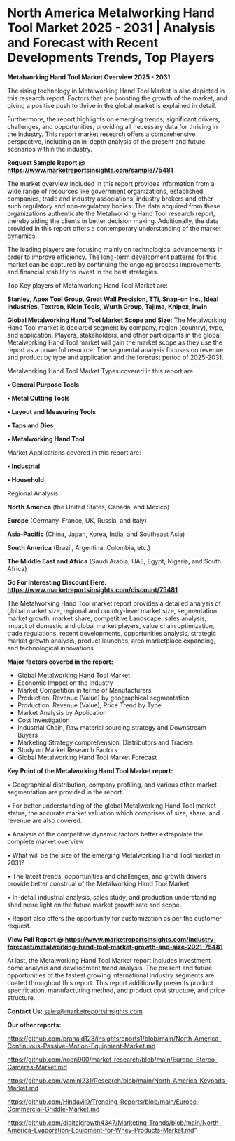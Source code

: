 # North America Metalworking Hand Tool Market 2025 - 2031 | Analysis and Forecast with Recent Developments Trends, Top Players

<Strong> Metalworking Hand Tool Market Overview 2025 - 2031</strong>

The rising technology in Metalworking Hand Tool Market is also depicted in this research report. Factors that are boosting the growth of the market, and giving a positive push to thrive in the global market is explained in detail.

Furthermore, the report highlights on emerging trends, significant drivers, challenges, and opportunities, providing all necessary data for thriving in the industry. This report market research offers a comprehensive perspective, including an in-depth analysis of the present and future scenarios within the industry.

<strong>Request Sample Report @ <a href=https://www.marketreportsinsights.com/sample/75481>https://www.marketreportsinsights.com/sample/75481</a></strong>

The market overview included in this report provides information from a wide range of resources like government organizations, established companies, trade and industry associations, industry brokers and other such regulatory and non-regulatory bodies. The data acquired from these organizations authenticate the Metalworking Hand Tool research report, thereby aiding the clients in better decision making. Additionally, the data provided in this report offers a contemporary understanding of the market dynamics.

The leading players are focusing mainly on technological advancements in order to improve efficiency. The long-term development patterns for this market can be captured by continuing the ongoing process improvements and financial stability to invest in the best strategies.

Top Key players of Metalworking Hand Tool Market are:

<strong>Stanley, Apex Tool Group, Great Wall Precision, TTi, Snap-on Inc., Ideal Industries, Textron, Klein Tools, Wurth Group, Tajima, Knipex, Irwin</strong>

<strong><b>Global Metalworking Hand Tool Market Scope and Size:</b></strong>
The Metalworking Hand Tool market is declared segment by company, region (country), type, and application. Players, stakeholders, and other participants in the global Metalworking Hand Tool market will gain the market scope as they use the report as a powerful resource. The segmental analysis focuses on revenue and product by type and application and the forecast period of 2025-2031.

Metalworking Hand Tool Market Types covered in this report are:

<strong>• General Purpose Tools

• Metal Cutting Tools

• Layout and Measuring Tools

• Taps and Dies

• Metalworking Hand Tool</strong>

Market Applications covered in this report are:

<strong>• Industrial

• Household</strong> 

Regional Analysis

<strong>North America</strong> (the United States, Canada, and Mexico)

<strong>Europe</strong> (Germany, France, UK, Russia, and Italy)

<strong>Asia-Pacific</strong> (China, Japan, Korea, India, and Southeast Asia)

<strong>South America</strong> (Brazil, Argentina, Colombia, etc.)

<strong>The Middle East and Africa</strong> (Saudi Arabia, UAE, Egypt, Nigeria, and South Africa)

<strong>Go For Interesting Discount Here: <a href=https://www.marketreportsinsights.com/discount/75481>https://www.marketreportsinsights.com/discount/75481</a></strong>

The Metalworking Hand Tool market report provides a detailed analysis of global market size, regional and country-level market size, segmentation market growth, market share, competitive Landscape, sales analysis, impact of domestic and global market players, value chain optimization, trade regulations, recent developments, opportunities analysis, strategic market growth analysis, product launches, area marketplace expanding, and technological innovations.

<strong><b>Major factors covered in the report:</b></strong>
<ul>
  <li>Global Metalworking Hand Tool Market </li>
  <li>Economic Impact on the Industry</li>
  <li>Market Competition in terms of Manufacturers</li>
  <li>Production, Revenue (Value) by geographical segmentation</li>
  <li>Production, Revenue (Value), Price Trend by Type</li>
  <li>Market Analysis by Application</li>
  <li>Cost Investigation</li>
  <li>Industrial Chain, Raw material sourcing strategy and Downstream Buyers</li>
  <li>Marketing Strategy comprehension, Distributors and Traders</li>
  <li>Study on Market Research Factors</li>
  <li>Global Metalworking Hand Tool Market Forecast</li>
</ul>

<strong><b>Key Point of the Metalworking Hand Tool Market report:</b></strong>

• Geographical distribution, company profiling, and various other market segmentation are provided in the report.

• For better understanding of the global Metalworking Hand Tool market status, the accurate market valuation which comprises of size, share, and revenue are also covered.

• Analysis of the competitive dynamic factors better extrapolate the complete market overview

• What will be the size of the emerging Metalworking Hand Tool market in 2031?

• The latest trends, opportunities and challenges, and growth drivers provide better construal of the Metalworking Hand Tool Market.

• In-detail industrial analysis, sales study, and production understanding shed more light on the future market growth rate and scope.

• Report also offers the opportunity for customization as per the customer request.

<strong><b>View Full Report @ <a href=https://www.marketreportsinsights.com/industry-forecast/metalworking-hand-tool-market-growth-and-size-2021-75481>https://www.marketreportsinsights.com/industry-forecast/metalworking-hand-tool-market-growth-and-size-2021-75481</a></b></strong>


At last, the Metalworking Hand Tool Market report includes investment come analysis and development trend analysis. The present and future opportunities of the fastest growing international industry segments are coated throughout this report. This report additionally presents product specification, manufacturing method, and product cost structure, and price structure.

<strong>Contact Us:</strong>
sales@marketreportsinsights.com

<strong>Our other reports:</strong>

<a href=https://github.com/pranald123/insightsreports1/blob/main/North-America-Continuous-Passive-Motion-Equipment-Market.md>https://github.com/pranald123/insightsreports1/blob/main/North-America-Continuous-Passive-Motion-Equipment-Market.md</a>

<a href=https://github.com/noori900/market-research/blob/main/Europe-Stereo-Cameras-Market.md>https://github.com/noori900/market-research/blob/main/Europe-Stereo-Cameras-Market.md</a>

<a href=https://github.com/yamini231/Research/blob/main/North-America-Keypads-Market.md>https://github.com/yamini231/Research/blob/main/North-America-Keypads-Market.md</a>

<a href=https://github.com/Hindavii9/Trending-Reports/blob/main/Europe-Commercial-Griddle-Market.md>https://github.com/Hindavii9/Trending-Reports/blob/main/Europe-Commercial-Griddle-Market.md</a>

<a href=https://github.com/digitalgrowth4347/Marketing-Trands/blob/main/North-America-Evaporation-Equipment-for-Whey-Products-Market.md>https://github.com/digitalgrowth4347/Marketing-Trands/blob/main/North-America-Evaporation-Equipment-for-Whey-Products-Market.md</a>"
